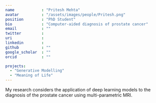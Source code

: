 ```yaml
---
name            : "Pritesh Mehta"
avatar          : "/assets/images/people/Pritesh.png"
position        : "PhD Student"
bio             : "Computer-aided diagnosis of prostate cancer"
email           : ""
twitter         :
uri             :
linkedin        :
github          : ""
google_scholar  : ""
orcid           : ""

projects:
  - "Generative Modelling"
  - "Meaning of Life"
---
```


My research considers the application of deep learning models to the diagnosis of the prostate cancer using multi-parametric MRI.
